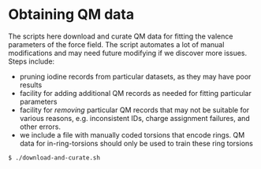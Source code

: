 # Obtaining QM data

The scripts here download and curate QM data for fitting the valence parameters of the force field. The script automates a lot of manual modifications and may need future modifying if we discover more issues. Steps include:

* pruning iodine records from particular datasets, as they may have poor results
* facility for adding additional QM records as needed for fitting particular parameters
* facility for *removing* particular QM records that may not be suitable for various reasons, e.g. inconsistent IDs, charge assignment failures, and other errors.
* we include a file with manually coded torsions that encode rings. QM data for in-ring-torsions should only be used to train these ring torsions

```
$ ./download-and-curate.sh
```